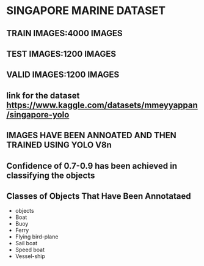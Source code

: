 # SINGAPORE MARINE DATASET

## TRAIN IMAGES:4000 IMAGES
## TEST IMAGES:1200 IMAGES
## VALID IMAGES:1200 IMAGES

## link for the dataset https://www.kaggle.com/datasets/mmeyyappan/singapore-yolo

 ## IMAGES HAVE BEEN ANNOATED AND THEN TRAINED USING YOLO V8n

## Confidence of 0.7-0.9 has been achieved in classifying the objects

## Classes of Objects That Have Been Annotataed 
* objects 
* Boat 
* Buoy 
* Ferry
* Flying bird-plane 
* Sail boat 
* Speed boat 
* Vessel-ship
   

